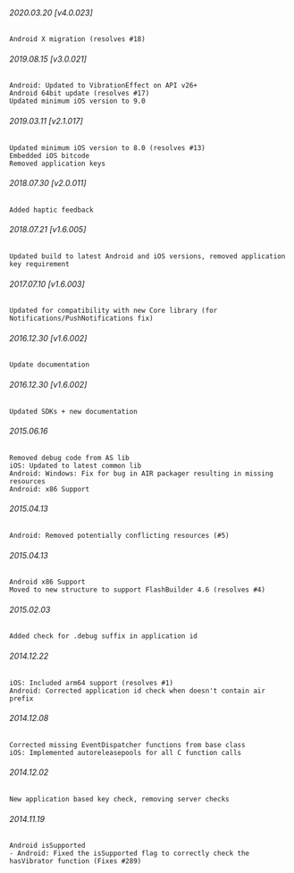 

###### 2020.03.20 [v4.0.023]

```
Android X migration (resolves #18)
```


###### 2019.08.15 [v3.0.021]

```
Android: Updated to VibrationEffect on API v26+ 
Android 64bit update (resolves #17)
Updated minimum iOS version to 9.0
```


###### 2019.03.11 [v2.1.017]

```
Updated minimum iOS version to 8.0 (resolves #13)
Embedded iOS bitcode
Removed application keys 
```


###### 2018.07.30 [v2.0.011]

```
Added haptic feedback
```


###### 2018.07.21 [v1.6.005]

```
Updated build to latest Android and iOS versions, removed application key requirement
```


###### 2017.07.10 [v1.6.003]

```
Updated for compatibility with new Core library (for Notifications/PushNotifications fix)
```


###### 2016.12.30 [v1.6.002]

```
Update documentation
```


###### 2016.12.30 [v1.6.002]

```
Updated SDKs + new documentation
```


###### 2015.06.16

```
Removed debug code from AS lib
iOS: Updated to latest common lib
Android: Windows: Fix for bug in AIR packager resulting in missing resources
Android: x86 Support
```


###### 2015.04.13

```
Android: Removed potentially conflicting resources (#5)
```


###### 2015.04.13

```
Android x86 Support
Moved to new structure to support FlashBuilder 4.6 (resolves #4)
```


###### 2015.02.03

```
Added check for .debug suffix in application id
```


###### 2014.12.22

```
iOS: Included arm64 support (resolves #1)
Android: Corrected application id check when doesn't contain air prefix
```


###### 2014.12.08

```
Corrected missing EventDispatcher functions from base class
iOS: Implemented autoreleasepools for all C function calls
```


###### 2014.12.02

```
New application based key check, removing server checks
```


###### 2014.11.19

```
Android isSupported 
- Android: Fixed the isSupported flag to correctly check the hasVibrator function (Fixes #289)
```
